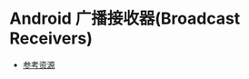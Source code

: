 # Android 广播接收器(Broadcast Receivers)

- [参考资源](https://www.runoob.com/android/android-broadcast-receivers.html)